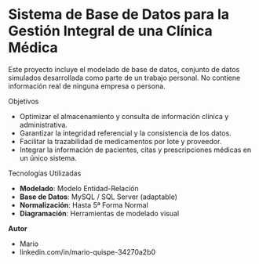 # Sistema de Base de Datos para la Gestión Integral de una Clínica Médica

Este proyecto incluye el modelado de base de datos, conjunto de datos simulados desarrollada como parte de un trabajo personal.
No contiene información real de ninguna empresa o persona.

Objetivos
- Optimizar el almacenamiento y consulta de información clínica y administrativa.
- Garantizar la integridad referencial y la consistencia de los datos.
- Facilitar la trazabilidad de medicamentos por lote y proveedor.
- Integrar la información de pacientes, citas y prescripciones médicas en un único sistema.

Tecnologías Utilizadas
- **Modelado**: Modelo Entidad-Relación 
- **Base de Datos**: MySQL / SQL Server (adaptable)
- **Normalización**: Hasta 5ª Forma Normal 
- **Diagramación**: Herramientas de modelado visual

**Autor**
- Mario
- linkedin.com/in/mario-quispe-34270a2b0
